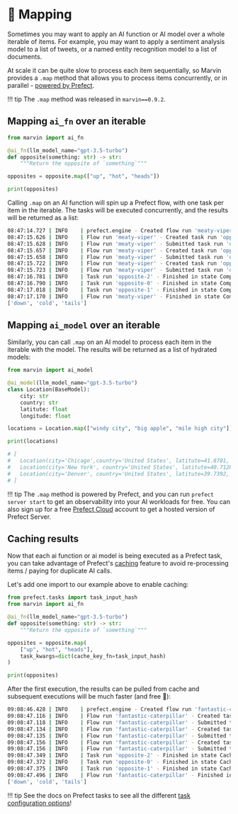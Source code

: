 # 🪭 Mapping 

Sometimes you may want to apply an AI function or AI model over a whole iterable of items. For example, you may want to apply a sentiment analysis model to a list of tweets, or a named entity recognition model to a list of documents.

At scale it can be quite slow to process each item sequentially, so Marvin provides a `.map` method that allows you to process items concurrently, or in parallel - [powered by Prefect](https://docs.prefect.io/latest/concepts/tasks/?h=.map#map).

!!! tip
    The `.map` method was released in `marvin==0.9.2`.


## Mapping `ai_fn` over an iterable

```python
from marvin import ai_fn

@ai_fn(llm_model_name="gpt-3.5-turbo")
def opposite(something: str) -> str:
    """Return the opposite of `something`"""

opposites = opposite.map(["up", "hot", "heads"])

print(opposites)
```

Calling `.map` on an AI function will spin up a Prefect flow, with one task per item in the iterable. The tasks will be executed concurrently, and the results will be returned as a list:
```bash
08:47:14.727 | INFO    | prefect.engine - Created flow run 'meaty-viper' for flow 'opposite'
08:47:15.626 | INFO    | Flow run 'meaty-viper' - Created task run 'opposite-1' for task 'opposite'
08:47:15.628 | INFO    | Flow run 'meaty-viper' - Submitted task run 'opposite-1' for execution.
08:47:15.657 | INFO    | Flow run 'meaty-viper' - Created task run 'opposite-2' for task 'opposite'
08:47:15.658 | INFO    | Flow run 'meaty-viper' - Submitted task run 'opposite-2' for execution.
08:47:15.722 | INFO    | Flow run 'meaty-viper' - Created task run 'opposite-0' for task 'opposite'
08:47:15.723 | INFO    | Flow run 'meaty-viper' - Submitted task run 'opposite-0' for execution.
08:47:16.781 | INFO    | Task run 'opposite-2' - Finished in state Completed()
08:47:16.790 | INFO    | Task run 'opposite-0' - Finished in state Completed()
08:47:17.018 | INFO    | Task run 'opposite-1' - Finished in state Completed()
08:47:17.170 | INFO    | Flow run 'meaty-viper' - Finished in state Completed('All states completed.')
['down', 'cold', 'tails']
```

## Mapping `ai_model` over an iterable
Similarly, you can call `.map` on an AI model to process each item in the iterable with the model. The results will be returned as a list of hydrated models:

```python
from marvin import ai_model

@ai_model(llm_model_name="gpt-3.5-turbo")
class Location(BaseModel):
    city: str
    country: str
    latitute: float
    longitude: float

locations = Location.map(["windy city", "big apple", "mile high city"])

print(locations)

# [
#   Location(city='Chicago',country='United States', latitute=41.8781, longitude=-87.6298),
#   Location(city='New York', country='United States', latitute=40.7128, longitude=-74.006),
#   Location(city='Denver', country='United States', latitute=39.7392, longitude=-104.9903)
# ]

```

!!! tip
    The `.map` method is powered by Prefect, and you can run `prefect server start` to get an observability into your AI workloads for free. You can also sign up for a free [Prefect Cloud](https://www.prefect.io/cloud) account to get a hosted version of Prefect Server.

## Caching results
Now that each ai function or ai model is being executed as a Prefect task, you can take advantage of Prefect's [caching](https://docs.prefect.io/latest/concepts/tasks/#caching) feature to avoid re-processing items / paying for duplicate AI calls.

Let's add one import to our example above to enable caching:
```python
from prefect.tasks import task_input_hash
from marvin import ai_fn

@ai_fn(llm_model_name="gpt-3.5-turbo")
def opposite(something: str) -> str:
    """Return the opposite of `something`"""

opposites = opposite.map(
    ["up", "hot", "heads"],
    task_kwargs=dict(cache_key_fn=task_input_hash)
)

print(opposites)
```
After the first execution, the results can be pulled from cache and subsequent executions will be much faster (and free 🙂):
```bash hl_lines="8,9,10"
09:08:46.428 | INFO    | prefect.engine - Created flow run 'fantastic-caterpillar' for flow 'opposite'
09:08:47.116 | INFO    | Flow run 'fantastic-caterpillar' - Created task run 'opposite-2' for task 'opposite'
09:08:47.118 | INFO    | Flow run 'fantastic-caterpillar' - Submitted task run 'opposite-2' for execution.
09:08:47.134 | INFO    | Flow run 'fantastic-caterpillar' - Created task run 'opposite-1' for task 'opposite'
09:08:47.135 | INFO    | Flow run 'fantastic-caterpillar' - Submitted task run 'opposite-1' for execution.
09:08:47.156 | INFO    | Flow run 'fantastic-caterpillar' - Created task run 'opposite-0' for task 'opposite'
09:08:47.156 | INFO    | Flow run 'fantastic-caterpillar' - Submitted task run 'opposite-0' for execution.
09:08:47.349 | INFO    | Task run 'opposite-2' - Finished in state Cached(type=COMPLETED)
09:08:47.372 | INFO    | Task run 'opposite-0' - Finished in state Cached(type=COMPLETED)
09:08:47.375 | INFO    | Task run 'opposite-1' - Finished in state Cached(type=COMPLETED)
09:08:47.496 | INFO    | Flow run 'fantastic-caterpillar' - Finished in state Completed('All states completed.')
['down', 'cold', 'tails']
```

!!! tip
    See the docs on Prefect tasks to see all the different [task configuration options](https://docs.prefect.io/latest/tutorial/flow-task-config/)!
